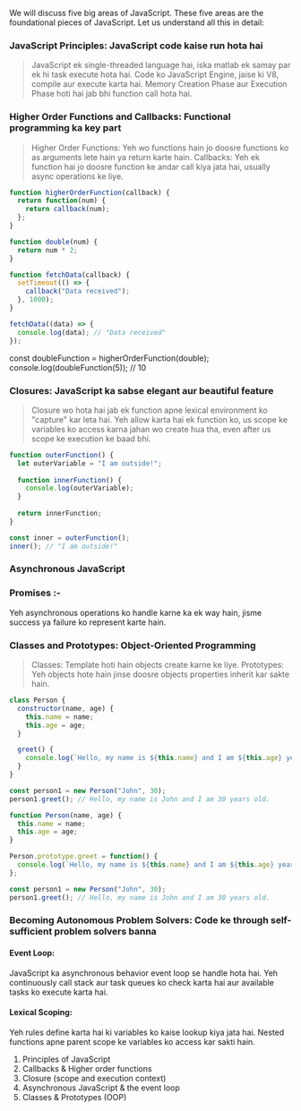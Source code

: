 We will discuss five big areas of JavaScript. These five areas are the foundational pieces of JavaScript. Let us understand all this in detail:
 
### JavaScript Principles: JavaScript code kaise run hota hai
> JavaScript ek single-threaded language hai, iska matlab ek samay par ek hi task execute hota hai.
Code ko JavaScript Engine, jaise ki V8, compile aur execute karta hai.
Memory Creation Phase aur Execution Phase hoti hai jab bhi function call hota hai.

### Higher Order Functions and Callbacks: Functional programming ka key part
> Higher Order Functions: Yeh wo functions hain jo doosre functions ko as arguments lete hain ya return karte hain.
Callbacks: Yeh ek function hai jo doosre function ke andar call kiya jata hai, usually async operations ke liye.

``` javascript
function higherOrderFunction(callback) {
  return function(num) {
    return callback(num);
  };
}

function double(num) {
  return num * 2;
}
```
``` javascript
function fetchData(callback) {
  setTimeout(() => {
    callback("Data received");
  }, 1000);
}

fetchData((data) => {
  console.log(data); // "Data received"
});
```
const doubleFunction = higherOrderFunction(double);
console.log(doubleFunction(5)); // 10
### Closures: JavaScript ka sabse elegant aur beautiful feature
> Closure wo hota hai jab ek function apne lexical environment ko "capture" kar leta hai.
Yeh allow karta hai ek function ko, us scope ke variables ko access karna jahan wo create hua tha, even after us scope ke execution ke baad bhi.

```javascript
function outerFunction() {
  let outerVariable = "I am outside!";
  
  function innerFunction() {
    console.log(outerVariable);
  }
  
  return innerFunction;
}

const inner = outerFunction();
inner(); // "I am outside!"
```
### Asynchronous JavaScript
### Promises :- 
Yeh asynchronous operations ko handle karne ka ek way hain, jisme success ya failure ko represent karte hain.


### Classes and Prototypes: Object-Oriented Programming
> Classes: Template hoti hain objects create karne ke liye.
Prototypes: Yeh objects hote hain jinse doosre objects properties inherit kar sakte hain.

```javascript
class Person {
  constructor(name, age) {
    this.name = name;
    this.age = age;
  }

  greet() {
    console.log(`Hello, my name is ${this.name} and I am ${this.age} years old.`);
  }
}

const person1 = new Person("John", 30);
person1.greet(); // Hello, my name is John and I am 30 years old.

function Person(name, age) {
  this.name = name;
  this.age = age;
}

Person.prototype.greet = function() {
  console.log(`Hello, my name is ${this.name} and I am ${this.age} years old.`);
};

const person1 = new Person("John", 30);
person1.greet(); // Hello, my name is John and I am 30 years old.

```
### Becoming Autonomous Problem Solvers: Code ke through self-sufficient problem solvers banna

#### Event Loop:
JavaScript ka asynchronous behavior event loop se handle hota hai. Yeh continuously call stack aur task queues ko check karta hai aur available tasks ko execute karta hai.


#### Lexical Scoping: 
Yeh rules define karta hai ki variables ko kaise lookup kiya jata hai. Nested functions apne parent scope ke variables ko access kar sakti hain.



1. Principles of JavaScript
2. Callbacks & Higher order functions
3. Closure (scope and execution context)
4. Asynchronous JavaScript & the event loop
5. Classes & Prototypes (OOP)